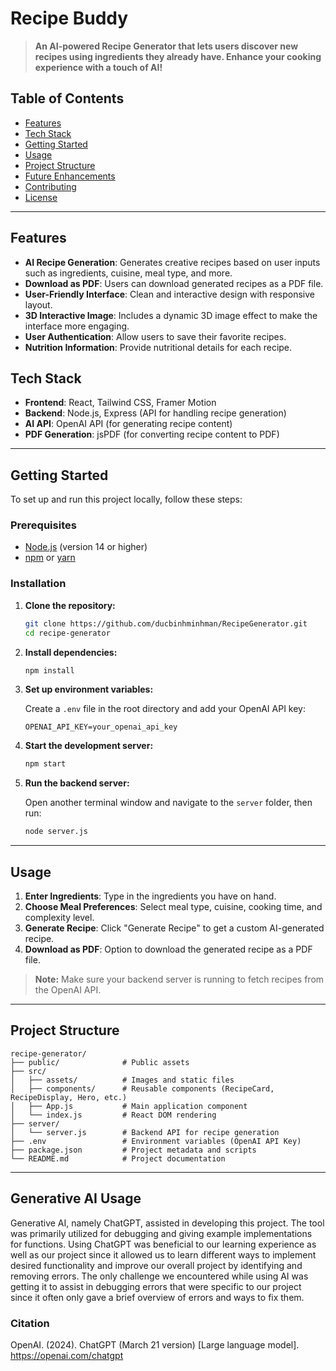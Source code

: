 # Recipe Buddy

> **An AI-powered Recipe Generator that lets users discover new recipes using ingredients they already have. Enhance your cooking experience with a touch of AI!**

## Table of Contents

- [Features](#features)
- [Tech Stack](#tech-stack)
- [Getting Started](#getting-started)
- [Usage](#usage)
- [Project Structure](#project-structure)
- [Future Enhancements](#future-enhancements)
- [Contributing](#contributing)
- [License](#license)

---

## Features

- **AI Recipe Generation**: Generates creative recipes based on user inputs such as ingredients, cuisine, meal type, and more.
- **Download as PDF**: Users can download generated recipes as a PDF file.
- **User-Friendly Interface**: Clean and interactive design with responsive layout.
- **3D Interactive Image**: Includes a dynamic 3D image effect to make the interface more engaging.
- **User Authentication**: Allow users to save their favorite recipes.
- **Nutrition Information**: Provide nutritional details for each recipe.

## Tech Stack

- **Frontend**: React, Tailwind CSS, Framer Motion
- **Backend**: Node.js, Express (API for handling recipe generation)
- **AI API**: OpenAI API (for generating recipe content)
- **PDF Generation**: jsPDF (for converting recipe content to PDF)

---

## Getting Started

To set up and run this project locally, follow these steps:

### Prerequisites

- [Node.js](https://nodejs.org/) (version 14 or higher)
- [npm](https://www.npmjs.com/) or [yarn](https://yarnpkg.com/)

### Installation

1. **Clone the repository:**

   ```bash
   git clone https://github.com/ducbinhminhman/RecipeGenerator.git
   cd recipe-generator
   ```

2. **Install dependencies:**

   ```bash
   npm install
   ```

3. **Set up environment variables:**

   Create a `.env` file in the root directory and add your OpenAI API key:

   ```plaintext
   OPENAI_API_KEY=your_openai_api_key
   ```

4. **Start the development server:**

   ```bash
   npm start
   ```

5. **Run the backend server:**

   Open another terminal window and navigate to the `server` folder, then run:

   ```bash
   node server.js
   ```

---

## Usage

1. **Enter Ingredients**: Type in the ingredients you have on hand.
2. **Choose Meal Preferences**: Select meal type, cuisine, cooking time, and complexity level.
3. **Generate Recipe**: Click "Generate Recipe" to get a custom AI-generated recipe.
4. **Download as PDF**: Option to download the generated recipe as a PDF file.

> **Note:** Make sure your backend server is running to fetch recipes from the OpenAI API.

---

## Project Structure

```plaintext
recipe-generator/
├── public/              # Public assets
├── src/
│   ├── assets/          # Images and static files
│   ├── components/      # Reusable components (RecipeCard, RecipeDisplay, Hero, etc.)
│   ├── App.js           # Main application component
│   └── index.js         # React DOM rendering
├── server/
│   └── server.js        # Backend API for recipe generation
├── .env                 # Environment variables (OpenAI API Key)
├── package.json         # Project metadata and scripts
└── README.md            # Project documentation
```

---
## Generative AI Usage
Generative AI, namely ChatGPT, assisted in developing this project. The tool was primarily utilized for debugging and giving example implementations for functions. Using ChatGPT was beneficial to our learning experience as well as our project since it allowed us to learn different ways to implement desired functionality and improve our overall project by identifying and removing errors. The only challenge we encountered while using AI was getting it to assist in debugging errors that were specific to our project since it often only gave a brief overview of errors and ways to fix them. 
### Citation
OpenAI. (2024). ChatGPT (March 21 version) [Large language model]. https://openai.com/chatgpt 

